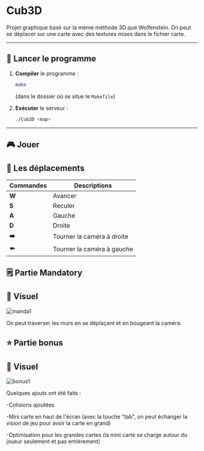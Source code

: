 # Cub3D

Projet graphique basé sur la même méthode 3D que Wolfenstein. On peut se déplacer sur une carte avec des textures mises dans le fichier carte.

---

## 🚀 Lancer le programme

1. **Compiler** le programme :
   ```bash
   make
   ```
   (dans le dossier où se situe le `Makefile`)

2. **Exécuter** le serveur :
   ```bash
   ./Cub3D <map>
   ```

---

## 🎮 Jouer
## 📝 Les déplacements

| Commandes | Descriptions |
|-----------|-------------|
|   **W**   |   Avancer   |
|   **S**   |   Reculer   |
|   **A**   |   Gauche    |
|   **D**   |   Droite    |
|  **➡️**   | Tourner la caméra à droite |
|  **⬅️**   | Tourner la caméra à gauche |

## 🗒️ Partie Mandatory
## 🎥 Visuel

![manda1](https://github.com/user-attachments/assets/c67da25d-b0cd-4171-88e8-da296d184be5)

On peut traverser les murs en se déplaçant et en bougeant la caméra.

## ⭐ Partie bonus
## 🎥 Visuel

![bonus1](https://github.com/user-attachments/assets/5fad19f3-4063-4408-9a86-9ad642d5edc4)

Quelques ajouts ont été faits :

-Colisions ajoutées

-Mini carte en haut de l'écran (avec la touche "tab", on peut échanger la vision de jeu pour avoir la carte en grand)

-Optimisation pour les grandes cartes (la mini carte se charge autour du joueur seulement et pas entièrement)
